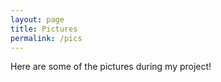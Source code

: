 ```yaml
---
layout: page
title: Pictures
permalink: /pics
---
```


Here are some of the pictures during my project!
